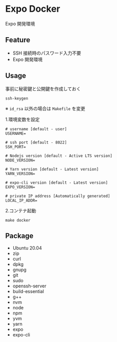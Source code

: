 # Expo Docker

Expo 開発環境

## Feature

- SSH 接続時のパスワード入力不要
- Expo 開発環境

## Usage

事前に秘密鍵と公開鍵を作成しておく
```
ssh-keygen
```
※ `id_rsa` 以外の場合は `Makefile` を変更

1.環境変数を設定

```
# username [default - user]
USERNAME=

# ssh port [default - 8022]
SSH_PORT=

# Nodejs version [default - Active LTS version]
NODE_VERSION=

# Yarn version [default - Latest version]
YARN_VERSION=

# expo-cli version [default - Latest version]
EXPO_VERSION=

# private IP address [Automatically generated]
LOCAL_IP_ADDR=
```

2.コンテナ起動 

```
make docker
```

## Package
- Ubuntu 20.04
- zip
- curl
- dpkg
- gnupg
- git
- sudo
- openssh-server
- build-essential
- g++
- nvm
- node
- npm
- yvm
- yarn
- expo
- expo-cli